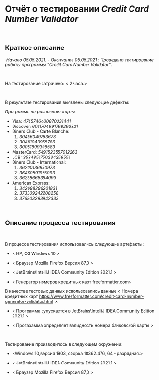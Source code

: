 # Отчёт о тестировании *Credit Card Number Validator* 

​

## Краткое описание

​
*Начало 05.05.2021.* - *Окончание 05.05.2021* : *Проведено тестирование работы программы "Credit Card Number Validator"*.

​

На тестирование затрачено: < 2 часа.>

​

В результате тестирования выявлены следующие дефекты:

*Программа не распознает карты*

* Visa: *4745746400870331441*
* Discover: *6011704691798293821*
* Diners Club - Carte Blanche:
  1. *30456049763673*
  2. *30481043955786*
  3. *30051699396583*
* MasterCard: *5491523557012263*
* JCB: *3534851750234258551*
* Diners Club - International:
  1. *36200136950973*
  2. *36460591975093*
  3. *36258668394093*
* American Express:
  1. *342698296201831*
  2. *373309242208258*
  3. *376803293942333*

​

## Описание процесса тестирования

​

В процессе тестирования использовались следующие артефакты:

* < HP, OS Windows 10 >

* < Браузер Mozilla Firefox  Версия 87,0 >

* < JetBrains\IntelliJ IDEA Community Edition 2021.1 >

* < Генератор номеров кредитных карт freeformatter.com>



В качестве тестовых данных использовались данные < Номера кредитных карт https://www.freeformatter.com/credit-card-number-generator-validator.html >:

* < Программа зупускается в JetBrains\IntelliJ IDEA Community Edition 2021.1  >

* < Прогарамма определяет валидность номера банковской карты >

​

Тестирование производилось в следующем окружении:

* <Windows 10,версия 1903, сборка 18362.476, 64 - разрядная.>

* < JetBrains\IntelliJ IDEA Community Edition 2021.1 >

* < Браузер Mozilla Firefox Версия 87,0 >
